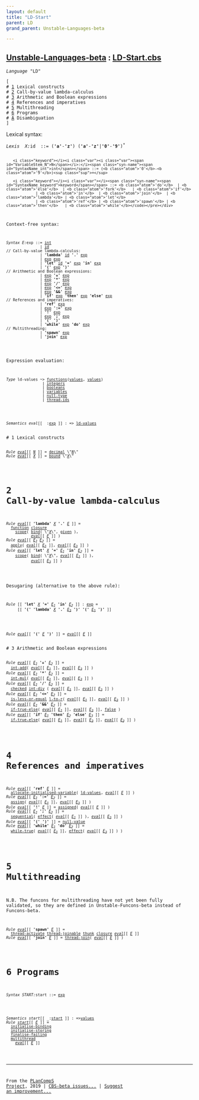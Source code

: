 ```yaml
---
layout: default
title: "LD-Start"
parent: LD
grand_parent: Unstable-Languages-beta

---
```


[Unstable-Languages-beta] : [LD-Start.cbs]
-----------------------------

<div class="highlighter-rouge"><pre class="highlight"><code><i class="keyword">Language</i> <span id="Language_LD">"LD"</span></code></pre></div>
<div class="highlighter-rouge"><pre class="highlight"><code>[
# <a href="SectionNumber_1">1</a> Lexical constructs
# <a href="SectionNumber_2">2</a> Call-by-value lambda-calculus
# <a href="SectionNumber_3">3</a> Arithmetic and Boolean expressions
# <a href="SectionNumber_4">4</a> References and imperatives
# <a href="SectionNumber_5">5</a> Multithreading
# <a href="SectionNumber_6">6</a> Programs
# <a href="../LD-Disambiguation/index.html#SectionNumber_A">A</a> Disambiguation
]</code></pre></div>


 
  Lexical syntax: 


<div class="highlighter-rouge"><pre class="highlight"><code><i class="keyword">Lexis</i>  <i class="keyword"></i><i class="var"><i class="var"><span id="VariableStem_X">X</span></i>:</i><span class="syn-name"><span id="SyntaxName_id">id</span></span>  ::= (<b class="atom">'a'</b>-<b class="atom">'z'</b>) (<b class="atom">'a'</b>-<b class="atom">'z'</b>|<b class="atom">'0'</b>-<b class="atom">'9'</b>)<sup class="sup">*</sup>
     
       <i class="keyword"></i><i class="var"><i class="var"><span id="VariableStem_N">N</span></i>:</i><span class="syn-name"><span id="SyntaxName_int">int</span></span> ::= (<b class="atom">'0'</b>-<b class="atom">'9'</b>)<sup class="sup">+</sup>
       
       <i class="keyword"></i><i class="var"></i><span class="syn-name"><span id="SyntaxName_keyword">keyword</span></span> ::= <b class="atom">'do'</b>  | <b class="atom">'else'</b>  | <b class="atom">'fork'</b>   | <b class="atom">'if'</b>
                 | <b class="atom">'in'</b>  | <b class="atom">'join'</b>  | <b class="atom">'lambda'</b> | <b class="atom">'let'</b>
                 | <b class="atom">'ref'</b> | <b class="atom">'spawn'</b> | <b class="atom">'then'</b>   | <b class="atom">'while'</b></code></pre></div>



  Context-free syntax:


<div class="highlighter-rouge"><pre class="highlight"><code><i class="keyword">Syntax</i> <i class="keyword"></i><i class="var"><i class="var"><span id="VariableStem_E">E</span></i>:</i><span class="syn-name"><span id="SyntaxName_exp">exp</span></span> ::= <span class="syn-name"><a href="#SyntaxName_int">int</a></span>
               | <span class="syn-name"><a href="#SyntaxName_id">id</a></span>
// Call-by-value lambda-calculus:
               | <b class="atom">'lambda'</b> <span class="syn-name"><a href="#SyntaxName_id">id</a></span> <b class="atom">'.'</b> <span class="syn-name"><a href="#SyntaxName_exp">exp</a></span>
               | <span class="syn-name"><a href="#SyntaxName_exp">exp</a></span> <span class="syn-name"><a href="#SyntaxName_exp">exp</a></span>
               | <b class="atom">'let'</b> <span class="syn-name"><a href="#SyntaxName_id">id</a></span> <b class="atom">'='</b> <span class="syn-name"><a href="#SyntaxName_exp">exp</a></span> <b class="atom">'in'</b> <span class="syn-name"><a href="#SyntaxName_exp">exp</a></span>
               | <b class="atom">'('</b> <span class="syn-name"><a href="#SyntaxName_exp">exp</a></span> <b class="atom">')'</b>
// Arithmetic and Boolean expressions:
               | <span class="syn-name"><a href="#SyntaxName_exp">exp</a></span> <b class="atom">'+'</b> <span class="syn-name"><a href="#SyntaxName_exp">exp</a></span>
               | <span class="syn-name"><a href="#SyntaxName_exp">exp</a></span> <b class="atom">'*'</b> <span class="syn-name"><a href="#SyntaxName_exp">exp</a></span>
               | <span class="syn-name"><a href="#SyntaxName_exp">exp</a></span> <b class="atom">'/'</b> <span class="syn-name"><a href="#SyntaxName_exp">exp</a></span>
               | <span class="syn-name"><a href="#SyntaxName_exp">exp</a></span> <b class="atom">'<='</b> <span class="syn-name"><a href="#SyntaxName_exp">exp</a></span>
               | <span class="syn-name"><a href="#SyntaxName_exp">exp</a></span> <b class="atom">'&&'</b> <span class="syn-name"><a href="#SyntaxName_exp">exp</a></span>
               | <b class="atom">'if'</b> <span class="syn-name"><a href="#SyntaxName_exp">exp</a></span> <b class="atom">'then'</b> <span class="syn-name"><a href="#SyntaxName_exp">exp</a></span> <b class="atom">'else'</b> <span class="syn-name"><a href="#SyntaxName_exp">exp</a></span>
// References and imperatives:
               | <b class="atom">'ref'</b> <span class="syn-name"><a href="#SyntaxName_exp">exp</a></span>
               | <span class="syn-name"><a href="#SyntaxName_exp">exp</a></span> <b class="atom">':='</b> <span class="syn-name"><a href="#SyntaxName_exp">exp</a></span>
               | <b class="atom">'!'</b> <span class="syn-name"><a href="#SyntaxName_exp">exp</a></span>
               | <span class="syn-name"><a href="#SyntaxName_exp">exp</a></span> <b class="atom">';'</b> <span class="syn-name"><a href="#SyntaxName_exp">exp</a></span>
               | <b class="atom">'('</b> <b class="atom">')'</b>
               | <b class="atom">'while'</b> <span class="syn-name"><a href="#SyntaxName_exp">exp</a></span> <b class="atom">'do'</b> <span class="syn-name"><a href="#SyntaxName_exp">exp</a></span>
// Multithreading:
               | <b class="atom">'spawn'</b> <span class="syn-name"><a href="#SyntaxName_exp">exp</a></span>
               | <b class="atom">'join'</b> <span class="syn-name"><a href="#SyntaxName_exp">exp</a></span></code></pre></div>




  Expression evaluation:


<div class="highlighter-rouge"><pre class="highlight"><code><i class="keyword">Type</i> <span class="name"><span id="Name_ld-values">ld-values</span></span> ~> <span class="name"><a href="../../../../../Funcons-beta/Values/Abstraction/Functions/index.html#Name_functions">functions</a></span>(<span class="name"><a href="../../../../../Funcons-beta/Values/Value-Types/index.html#Name_values">values</a></span>, <span class="name"><a href="../../../../../Funcons-beta/Values/Value-Types/index.html#Name_values">values</a></span>)
                | <span class="name"><a href="../../../../../Funcons-beta/Values/Primitive/Integers/index.html#Name_integers">integers</a></span>
                | <span class="name"><a href="../../../../../Funcons-beta/Values/Primitive/Booleans/index.html#Name_booleans">booleans</a></span>
                | <span class="name"><a href="../../../../../Funcons-beta/Computations/Normal/Storing/index.html#Name_variables">variables</a></span>
                | <span class="name"><a href="../../../../../Funcons-beta/Values/Primitive/Null/index.html#Name_null-type">null-type</a></span>
                | <span class="name"><a href="../../../../../Unstable-Funcons-beta/Unstable-Computations/Threads/Multithreading/index.html#Name_thread-ids">thread-ids</a></span></code></pre></div>


<div class="highlighter-rouge"><pre class="highlight"><code><i class="keyword">Semantics</i> <i class="sem-name"><span id="SemanticsName_eval">eval</span></i>[[ _:<span class="syn-name"><a href="#SyntaxName_exp">exp</a></span> ]] : => <span class="name"><a href="#Name_ld-values">ld-values</a></span></code></pre></div>
# <span id="SectionNumber_1">1</span> Lexical constructs


<div class="highlighter-rouge"><pre class="highlight"><code><i class="keyword">Rule</i> <i class="sem-name"><a href="#SemanticsName_eval">eval</a></i>[[ <span id="Variable399_N"><i class="var"><a href="#VariableStem_N">N</a></i></span> ]] = <span class="name"><a href="../../../../../Funcons-beta/Values/Primitive/Integers/index.html#Name_decimal">decimal</a></span> \"<a href="#Variable399_N"><i class="var">N</i></a>\"
<i class="keyword">Rule</i> <i class="sem-name"><a href="#SemanticsName_eval">eval</a></i>[[ <span id="Variable424_X"><i class="var"><a href="#VariableStem_X">X</a></i></span> ]] = <span class="name"><a href="../../../../../Funcons-beta/Computations/Normal/Binding/index.html#Name_bound">bound</a></span> \"<a href="#Variable424_X"><i class="var">X</i></a>\"</code></pre></div>



# <span id="SectionNumber_2">2</span> Call-by-value lambda-calculus


<div class="highlighter-rouge"><pre class="highlight"><code><i class="keyword">Rule</i> <i class="sem-name"><a href="#SemanticsName_eval">eval</a></i>[[ <b class="atom">'lambda'</b> <span id="Variable462_X"><i class="var"><a href="#VariableStem_X">X</a></i></span> <b class="atom">'.'</b> <span id="Variable469_E"><i class="var"><a href="#VariableStem_E">E</a></i></span> ]] =
  <span class="name"><a href="../../../../../Funcons-beta/Values/Abstraction/Functions/index.html#Name_function">function</a></span> <span class="name"><a href="../../../../../Funcons-beta/Values/Abstraction/Generic/index.html#Name_closure">closure</a></span>
    <span class="name"><a href="../../../../../Funcons-beta/Computations/Normal/Binding/index.html#Name_scope">scope</a></span>( <span class="name"><a href="../../../../../Funcons-beta/Computations/Normal/Binding/index.html#Name_bind">bind</a></span>( \"<a href="#Variable462_X"><i class="var">X</i></a>\", <span class="name"><a href="../../../../../Funcons-beta/Computations/Normal/Giving/index.html#Name_given">given</a></span> ), 
           <i class="sem-name"><a href="#SemanticsName_eval">eval</a></i>[[ <a href="#Variable469_E"><i class="var">E</i></a> ]] )
<i class="keyword">Rule</i> <i class="sem-name"><a href="#SemanticsName_eval">eval</a></i>[[ <span id="Variable530_E1"><i class="var"><a href="#VariableStem_E">E</a><sub class="sub">1</sub></i></span> <span id="Variable536_E2"><i class="var"><a href="#VariableStem_E">E</a><sub class="sub">2</sub></i></span> ]] =
  <span class="name"><a href="../../../../../Funcons-beta/Values/Abstraction/Functions/index.html#Name_apply">apply</a></span>( <i class="sem-name"><a href="#SemanticsName_eval">eval</a></i>[[ <a href="#Variable530_E1"><i class="var">E<sub class="sub">1</sub></i></a> ]], <i class="sem-name"><a href="#SemanticsName_eval">eval</a></i>[[ <a href="#Variable536_E2"><i class="var">E<sub class="sub">2</sub></i></a> ]] )
<i class="keyword">Rule</i> <i class="sem-name"><a href="#SemanticsName_eval">eval</a></i>[[ <b class="atom">'let'</b> <span id="Variable590_X"><i class="var"><a href="#VariableStem_X">X</a></i></span> <b class="atom">'='</b> <span id="Variable598_E1"><i class="var"><a href="#VariableStem_E">E</a><sub class="sub">1</sub></i></span> <b class="atom">'in'</b> <span id="Variable606_E2"><i class="var"><a href="#VariableStem_E">E</a><sub class="sub">2</sub></i></span> ]] =
    <span class="name"><a href="../../../../../Funcons-beta/Computations/Normal/Binding/index.html#Name_scope">scope</a></span>( <span class="name"><a href="../../../../../Funcons-beta/Computations/Normal/Binding/index.html#Name_bind">bind</a></span>( \"<a href="#Variable590_X"><i class="var">X</i></a>\", <i class="sem-name"><a href="#SemanticsName_eval">eval</a></i>[[ <a href="#Variable598_E1"><i class="var">E<sub class="sub">1</sub></i></a> ]] ), 
           <i class="sem-name"><a href="#SemanticsName_eval">eval</a></i>[[ <a href="#Variable606_E2"><i class="var">E<sub class="sub">2</sub></i></a> ]] )</code></pre></div>


Desugaring (alternative to the above rule):

<div class="highlighter-rouge"><pre class="highlight"><code><i class="keyword">Rule</i> [[ <b class="atom">'let'</b> <span id="Variable679_X"><i class="var"><a href="#VariableStem_X">X</a></i></span> <b class="atom">'='</b> <span id="Variable687_E1"><i class="var"><a href="#VariableStem_E">E</a><sub class="sub">1</sub></i></span> <b class="atom">'in'</b> <span id="Variable695_E2"><i class="var"><a href="#VariableStem_E">E</a><sub class="sub">2</sub></i></span> ]] : <span class="syn-name"><a href="#SyntaxName_exp">exp</a></span> =
     [[ <b class="atom">'('</b> <b class="atom">'lambda'</b> <a href="#Variable679_X"><i class="var">X</i></a> <b class="atom">'.'</b> <a href="#Variable695_E2"><i class="var">E<sub class="sub">2</sub></i></a> <b class="atom">')'</b> <b class="atom">'('</b> <a href="#Variable687_E1"><i class="var">E<sub class="sub">1</sub></i></a> <b class="atom">')'</b> ]]</code></pre></div>




<div class="highlighter-rouge"><pre class="highlight"><code><i class="keyword">Rule</i> <i class="sem-name"><a href="#SemanticsName_eval">eval</a></i>[[ <b class="atom">'('</b> <span id="Variable766_E"><i class="var"><a href="#VariableStem_E">E</a></i></span> <b class="atom">')'</b> ]] = <i class="sem-name"><a href="#SemanticsName_eval">eval</a></i>[[ <a href="#Variable766_E"><i class="var">E</i></a> ]]</code></pre></div>
# <span id="SectionNumber_3">3</span> Arithmetic and Boolean expressions


<div class="highlighter-rouge"><pre class="highlight"><code><i class="keyword">Rule</i> <i class="sem-name"><a href="#SemanticsName_eval">eval</a></i>[[ <span id="Variable814_E1"><i class="var"><a href="#VariableStem_E">E</a><sub class="sub">1</sub></i></span> <b class="atom">'+'</b> <span id="Variable822_E2"><i class="var"><a href="#VariableStem_E">E</a><sub class="sub">2</sub></i></span> ]] =
  <span class="name"><a href="../../../../../Funcons-beta/Values/Primitive/Integers/index.html#Name_int-add">int-add</a></span>( <i class="sem-name"><a href="#SemanticsName_eval">eval</a></i>[[ <a href="#Variable814_E1"><i class="var">E<sub class="sub">1</sub></i></a> ]], <i class="sem-name"><a href="#SemanticsName_eval">eval</a></i>[[ <a href="#Variable822_E2"><i class="var">E<sub class="sub">2</sub></i></a> ]] )
<i class="keyword">Rule</i> <i class="sem-name"><a href="#SemanticsName_eval">eval</a></i>[[ <span id="Variable876_E1"><i class="var"><a href="#VariableStem_E">E</a><sub class="sub">1</sub></i></span> <b class="atom">'*'</b> <span id="Variable884_E2"><i class="var"><a href="#VariableStem_E">E</a><sub class="sub">2</sub></i></span> ]] =
  <span class="name"><a href="../../../../../Funcons-beta/Values/Primitive/Integers/index.html#Name_int-mul">int-mul</a></span>( <i class="sem-name"><a href="#SemanticsName_eval">eval</a></i>[[ <a href="#Variable876_E1"><i class="var">E<sub class="sub">1</sub></i></a> ]], <i class="sem-name"><a href="#SemanticsName_eval">eval</a></i>[[ <a href="#Variable884_E2"><i class="var">E<sub class="sub">2</sub></i></a> ]] )
<i class="keyword">Rule</i> <i class="sem-name"><a href="#SemanticsName_eval">eval</a></i>[[ <span id="Variable938_E1"><i class="var"><a href="#VariableStem_E">E</a><sub class="sub">1</sub></i></span> <b class="atom">'/'</b> <span id="Variable946_E2"><i class="var"><a href="#VariableStem_E">E</a><sub class="sub">2</sub></i></span> ]] =
  <span class="name"><a href="../../../../../Funcons-beta/Computations/Abnormal/Failing/index.html#Name_checked">checked</a></span> <span class="name"><a href="../../../../../Funcons-beta/Values/Primitive/Integers/index.html#Name_int-div">int-div</a></span> ( <i class="sem-name"><a href="#SemanticsName_eval">eval</a></i>[[ <a href="#Variable938_E1"><i class="var">E<sub class="sub">1</sub></i></a> ]], <i class="sem-name"><a href="#SemanticsName_eval">eval</a></i>[[ <a href="#Variable946_E2"><i class="var">E<sub class="sub">2</sub></i></a> ]] )
<i class="keyword">Rule</i> <i class="sem-name"><a href="#SemanticsName_eval">eval</a></i>[[ <span id="Variable1002_E1"><i class="var"><a href="#VariableStem_E">E</a><sub class="sub">1</sub></i></span> <b class="atom">'<='</b> <span id="Variable1010_E2"><i class="var"><a href="#VariableStem_E">E</a><sub class="sub">2</sub></i></span> ]] =
  <span class="name"><a href="../../../../../Funcons-beta/Values/Primitive/Integers/index.html#Name_is-less-or-equal">is-less-or-equal</a></span> <span class="name"><a href="../../../../../Funcons-beta/Computations/Normal/Flowing/index.html#Name_l-to-r">l-to-r</a></span>( <i class="sem-name"><a href="#SemanticsName_eval">eval</a></i>[[ <a href="#Variable1002_E1"><i class="var">E<sub class="sub">1</sub></i></a> ]], <i class="sem-name"><a href="#SemanticsName_eval">eval</a></i>[[ <a href="#Variable1010_E2"><i class="var">E<sub class="sub">2</sub></i></a> ]] )
<i class="keyword">Rule</i> <i class="sem-name"><a href="#SemanticsName_eval">eval</a></i>[[ <span id="Variable1066_E1"><i class="var"><a href="#VariableStem_E">E</a><sub class="sub">1</sub></i></span> <b class="atom">'&&'</b> <span id="Variable1074_E2"><i class="var"><a href="#VariableStem_E">E</a><sub class="sub">2</sub></i></span> ]] =
  <span class="name"><a href="../../../../../Funcons-beta/Computations/Normal/Flowing/index.html#Name_if-true-else">if-true-else</a></span>( <i class="sem-name"><a href="#SemanticsName_eval">eval</a></i>[[ <a href="#Variable1066_E1"><i class="var">E<sub class="sub">1</sub></i></a> ]], <i class="sem-name"><a href="#SemanticsName_eval">eval</a></i>[[ <a href="#Variable1074_E2"><i class="var">E<sub class="sub">2</sub></i></a> ]], <span class="name"><a href="../../../../../Funcons-beta/Values/Primitive/Booleans/index.html#Name_false">false</a></span> )
<i class="keyword">Rule</i> <i class="sem-name"><a href="#SemanticsName_eval">eval</a></i>[[ <b class="atom">'if'</b> <span id="Variable1133_E1"><i class="var"><a href="#VariableStem_E">E</a><sub class="sub">1</sub></i></span> <b class="atom">'then'</b> <span id="Variable1141_E2"><i class="var"><a href="#VariableStem_E">E</a><sub class="sub">2</sub></i></span> <b class="atom">'else'</b> <span id="Variable1149_E3"><i class="var"><a href="#VariableStem_E">E</a><sub class="sub">3</sub></i></span> ]] =
  <span class="name"><a href="../../../../../Funcons-beta/Computations/Normal/Flowing/index.html#Name_if-true-else">if-true-else</a></span>( <i class="sem-name"><a href="#SemanticsName_eval">eval</a></i>[[ <a href="#Variable1133_E1"><i class="var">E<sub class="sub">1</sub></i></a> ]], <i class="sem-name"><a href="#SemanticsName_eval">eval</a></i>[[ <a href="#Variable1141_E2"><i class="var">E<sub class="sub">2</sub></i></a> ]], <i class="sem-name"><a href="#SemanticsName_eval">eval</a></i>[[ <a href="#Variable1149_E3"><i class="var">E<sub class="sub">3</sub></i></a> ]] )</code></pre></div>



# <span id="SectionNumber_4">4</span> References and imperatives


<div class="highlighter-rouge"><pre class="highlight"><code><i class="keyword">Rule</i> <i class="sem-name"><a href="#SemanticsName_eval">eval</a></i>[[ <b class="atom">'ref'</b> <span id="Variable1236_E"><i class="var"><a href="#VariableStem_E">E</a></i></span> ]] =
  <span class="name"><a href="../../../../../Funcons-beta/Computations/Normal/Storing/index.html#Name_allocate-initialised-variable">allocate-initialised-variable</a></span>( <span class="name"><a href="#Name_ld-values">ld-values</a></span>, <i class="sem-name"><a href="#SemanticsName_eval">eval</a></i>[[ <a href="#Variable1236_E"><i class="var">E</i></a> ]] )
<i class="keyword">Rule</i> <i class="sem-name"><a href="#SemanticsName_eval">eval</a></i>[[ <span id="Variable1277_E1"><i class="var"><a href="#VariableStem_E">E</a><sub class="sub">1</sub></i></span> <b class="atom">':='</b> <span id="Variable1285_E2"><i class="var"><a href="#VariableStem_E">E</a><sub class="sub">2</sub></i></span> ]] =
  <span class="name"><a href="../../../../../Funcons-beta/Computations/Normal/Storing/index.html#Name_assign">assign</a></span>( <i class="sem-name"><a href="#SemanticsName_eval">eval</a></i>[[ <a href="#Variable1277_E1"><i class="var">E<sub class="sub">1</sub></i></a> ]], <i class="sem-name"><a href="#SemanticsName_eval">eval</a></i>[[ <a href="#Variable1285_E2"><i class="var">E<sub class="sub">2</sub></i></a> ]] )
<i class="keyword">Rule</i> <i class="sem-name"><a href="#SemanticsName_eval">eval</a></i>[[ <b class="atom">'!'</b> <span id="Variable1340_E"><i class="var"><a href="#VariableStem_E">E</a></i></span> ]] = <span class="name"><a href="../../../../../Funcons-beta/Computations/Normal/Storing/index.html#Name_assigned">assigned</a></span>( <i class="sem-name"><a href="#SemanticsName_eval">eval</a></i>[[ <a href="#Variable1340_E"><i class="var">E</i></a> ]] )
<i class="keyword">Rule</i> <i class="sem-name"><a href="#SemanticsName_eval">eval</a></i>[[ <span id="Variable1378_E1"><i class="var"><a href="#VariableStem_E">E</a><sub class="sub">1</sub></i></span> <b class="atom">';'</b> <span id="Variable1386_E2"><i class="var"><a href="#VariableStem_E">E</a><sub class="sub">2</sub></i></span> ]] =
  <span class="name"><a href="../../../../../Funcons-beta/Computations/Normal/Flowing/index.html#Name_sequential">sequential</a></span>( <span class="name"><a href="../../../../../Funcons-beta/Computations/Normal/Flowing/index.html#Name_effect">effect</a></span>( <i class="sem-name"><a href="#SemanticsName_eval">eval</a></i>[[ <a href="#Variable1378_E1"><i class="var">E<sub class="sub">1</sub></i></a> ]] ), <i class="sem-name"><a href="#SemanticsName_eval">eval</a></i>[[ <a href="#Variable1386_E2"><i class="var">E<sub class="sub">2</sub></i></a> ]] )
<i class="keyword">Rule</i> <i class="sem-name"><a href="#SemanticsName_eval">eval</a></i>[[ <b class="atom">'('</b> <b class="atom">')'</b> ]] = <span class="name"><a href="../../../../../Funcons-beta/Values/Primitive/Null/index.html#Name_null-value">null-value</a></span>
<i class="keyword">Rule</i> <i class="sem-name"><a href="#SemanticsName_eval">eval</a></i>[[ <b class="atom">'while'</b> <span id="Variable1468_E1"><i class="var"><a href="#VariableStem_E">E</a><sub class="sub">1</sub></i></span> <b class="atom">'do'</b> <span id="Variable1476_E2"><i class="var"><a href="#VariableStem_E">E</a><sub class="sub">2</sub></i></span> ]] =
  <span class="name"><a href="../../../../../Funcons-beta/Computations/Normal/Flowing/index.html#Name_while-true">while-true</a></span>( <i class="sem-name"><a href="#SemanticsName_eval">eval</a></i>[[ <a href="#Variable1468_E1"><i class="var">E<sub class="sub">1</sub></i></a> ]], <span class="name"><a href="../../../../../Funcons-beta/Computations/Normal/Flowing/index.html#Name_effect">effect</a></span>( <i class="sem-name"><a href="#SemanticsName_eval">eval</a></i>[[ <a href="#Variable1476_E2"><i class="var">E<sub class="sub">2</sub></i></a> ]] ) )</code></pre></div>



# <span id="SectionNumber_5">5</span> Multithreading


N.B. The funcons for multithreading have not yet been fully validated,
so they are defined in Unstable-Funcons-beta instead of Funcons-beta.

<div class="highlighter-rouge"><pre class="highlight"><code><i class="keyword">Rule</i> <i class="sem-name"><a href="#SemanticsName_eval">eval</a></i>[[ <b class="atom">'spawn'</b> <span id="Variable1560_E"><i class="var"><a href="#VariableStem_E">E</a></i></span> ]] =
  <span class="name"><a href="../../../../../Unstable-Funcons-beta/Unstable-Computations/Threads/Multithreading/index.html#Name_thread-activate">thread-activate</a></span> <span class="name"><a href="../../../../../Unstable-Funcons-beta/Unstable-Computations/Threads/Multithreading/index.html#Name_thread-joinable">thread-joinable</a></span> <span class="name"><a href="../../../../../Funcons-beta/Values/Abstraction/Thunks/index.html#Name_thunk">thunk</a></span> <span class="name"><a href="../../../../../Funcons-beta/Values/Abstraction/Generic/index.html#Name_closure">closure</a></span> <i class="sem-name"><a href="#SemanticsName_eval">eval</a></i>[[ <a href="#Variable1560_E"><i class="var">E</i></a> ]]
<i class="keyword">Rule</i> <i class="sem-name"><a href="#SemanticsName_eval">eval</a></i>[[ <b class="atom">'join'</b> <span id="Variable1600_E"><i class="var"><a href="#VariableStem_E">E</a></i></span> ]] = <span class="name"><a href="../../../../../Unstable-Funcons-beta/Unstable-Computations/Threads/Multithreading/index.html#Name_thread-join">thread-join</a></span>( <i class="sem-name"><a href="#SemanticsName_eval">eval</a></i>[[ <a href="#Variable1600_E"><i class="var">E</i></a> ]] )</code></pre></div>



# <span id="SectionNumber_6">6</span> Programs

<div class="highlighter-rouge"><pre class="highlight"><code><i class="keyword">Syntax</i> <i class="keyword"></i><i class="var"><i class="var"><span id="VariableStem_START">START</span></i>:</i><span class="syn-name"><span id="SyntaxName_start">start</span></span> ::= <span class="syn-name"><a href="#SyntaxName_exp">exp</a></span></code></pre></div>

<div class="highlighter-rouge"><pre class="highlight"><code><i class="keyword">Semantics</i> <i class="sem-name"><span id="SemanticsName_start">start</span></i>[[ _:<span class="syn-name"><a href="#SyntaxName_start">start</a></span> ]] : =><span class="name"><a href="../../../../../Funcons-beta/Values/Value-Types/index.html#Name_values">values</a></span>
<i class="keyword">Rule</i> <i class="sem-name"><a href="#SemanticsName_start">start</a></i>[[ <span id="Variable1677_E"><i class="var"><a href="#VariableStem_E">E</a></i></span> ]] =
  <span class="name"><a href="../../../../../Funcons-beta/Computations/Normal/Binding/index.html#Name_initialise-binding">initialise-binding</a></span> 
  <span class="name"><a href="../../../../../Funcons-beta/Computations/Normal/Storing/index.html#Name_initialise-storing">initialise-storing</a></span>
  <span class="name"><a href="../../../../../Funcons-beta/Computations/Abnormal/Failing/index.html#Name_finalise-failing">finalise-failing</a></span>
  <span class="name"><a href="../../../../../Unstable-Funcons-beta/Unstable-Computations/Threads/Multithreading/index.html#Name_multithread">multithread</a></span>
    <i class="sem-name"><a href="#SemanticsName_eval">eval</a></i>[[ <a href="#Variable1677_E"><i class="var">E</i></a> ]]</code></pre></div>


____

From the [PLanCompS Project], 2019 | [CBS-beta issues...] | [Suggest an improvement...]

[LD-Start.cbs]: LD-Start.cbs 
  "CBS SOURCE FILE"
[Funcons-beta]: /CBS-beta/docs/Funcons-beta
 "FUNCONS-BETA"
[Unstable-Funcons-beta]: /CBS-beta/docs/Unstable-Funcons-beta
  "UNSTABLE-FUNCONS-BETA"
[Languages-beta]: /CBS-beta/docs/Languages-beta
  "LANGUAGES-BETA"
[Unstable-Languages-beta]: /CBS-beta/docs/Unstable-Languages-beta
  "UNSTABLE-LANGUAGES-BETA"
[CBS-beta]:  "CBS-BETA"
[PLanCompS Project]: http://plancomps.org
  "PROGRAMMING LANGUAGE COMPONENTS AND SPECIFICATIONS PROJECT HOME PAGE"
[CBS-beta issues...]: https://github.com/plancomps/plancomps.github.io/issues
  "CBS-BETA ISSUE REPORTS ON GITHUB"
[Suggest an improvement...]: mailto:plancomps@gmail.com?Subject=CBS-beta%20-%20comment&Body=Re%3A%20CBS-beta%20specification%20at%20LD/LD-Start/LD-Start.cbs%0A%0AComment/Query/Issue/Suggestion%3A%0A%0A%0ASignature%3A%0A 
  "GENERATE AN EMAIL TEMPLATE"
